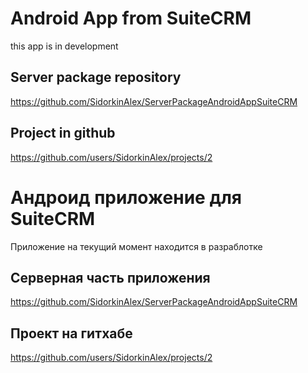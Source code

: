 # Android App from SuiteCRM

this app is in development

## Server package repository

https://github.com/SidorkinAlex/ServerPackageAndroidAppSuiteCRM

## Project in github

https://github.com/users/SidorkinAlex/projects/2

# Андроид приложение для SuiteCRM

Приложение на текущий момент находится в разраблотке

## Серверная часть приложения

https://github.com/SidorkinAlex/ServerPackageAndroidAppSuiteCRM

## Проект на гитхабе

https://github.com/users/SidorkinAlex/projects/2